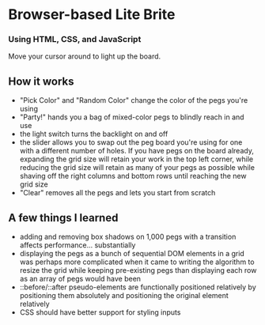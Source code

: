 # Browser-based Lite Brite
### Using HTML, CSS, and JavaScript

Move your cursor around to light up the board.

## How it works
- "Pick Color" and "Random Color" change the color of the pegs you're using
- "Party!" hands you a bag of mixed-color pegs to blindly reach in and use
- the light switch turns the backlight on and off
- the slider allows you to swap out the peg board you're using for one with a different number of holes.  If you have pegs on the board already, expanding the grid size will retain your work in the top left corner, while reducing the grid size will retain as many of your pegs as possible while shaving off the right columns and bottom rows until reaching the new grid size
- "Clear" removes all the pegs and lets you start from scratch

## A few things I learned
- adding and removing box shadows on 1,000 pegs with a transition affects performance... substantially
- displaying the pegs as a bunch of sequential DOM elements in a grid was perhaps more complicated when it came to writing the algorithm to resize the grid while keeping pre-existing pegs than displaying each row as an array of pegs would have been
- ::before/::after pseudo-elements are functionally positioned relatively by positioning them absolutely and positioning the original element relatively
- CSS should have better support for styling inputs